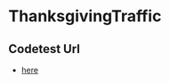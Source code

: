 # ThanksgivingTraffic
## Codetest Url
  - [here](<https://programmers.co.kr/learn/courses/30/lessons/17676>)